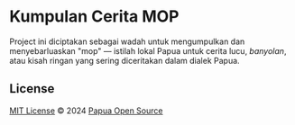 # Kumpulan Cerita MOP

Project ini diciptakan sebagai wadah untuk mengumpulkan dan menyebarluaskan "mop" — istilah lokal Papua untuk cerita lucu, *banyolan*, atau kisah ringan yang sering diceritakan dalam dialek Papua.

## License

[MIT License](./LICENSE) © 2024 [Papua Open Source](https://github.com/papua-opensource)